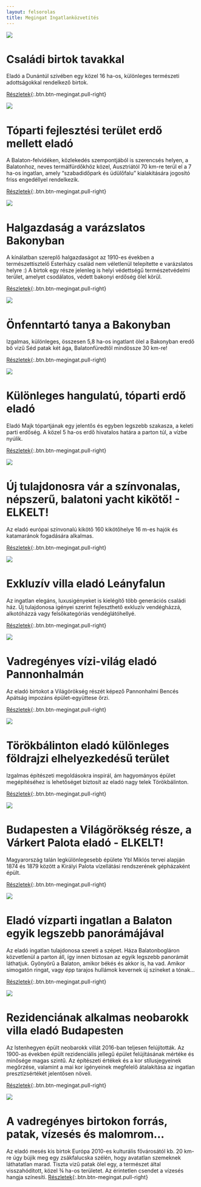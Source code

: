 ```yaml
---
layout: felsorolas
title: Megingat Ingatlanközvetítés
---
```


<div class="egyik clearfix" markdown="block">

![](http://i.imgur.com/iwsZG17.jpg)

# Családi birtok tavakkal

Eladó a Dunántúl szívében egy közel 16 ha-os, különleges természeti adottságokkal rendelkező birtok.

[Részletek](/elado/birtok){:.btn.btn-megingat.pull-right}

</div>
<div class="egyik clearfix" markdown="block">

![](http://i.imgur.com/gIYG2l7.jpg)

# Tóparti fejlesztési terület erdő mellett eladó

A Balaton-felvidéken, közlekedés szempontjából is szerencsés helyen, a Balatonhoz, neves termálfürdőkhöz közel, Ausztriától 70 km-re terül el a 7 ha-os ingatlan, amely “szabadidőpark és üdülőfalu” kialakítására jogosító friss engedéllyel rendelkezik.

[Részletek](/elado/fejlesztesi-terulet){:.btn.btn-megingat.pull-right}

</div>
<div class="egyik clearfix" markdown="block">

![](http://i.imgur.com/CZ8Wz2E.jpg)

# Halgazdaság a varázslatos Bakonyban

A kínálatban szereplő halgazdaságot az 1910-es években a természettisztelő Esterházy család nem véletlenül telepítette e varázslatos helyre :) A birtok egy része jelenleg is helyi védettségű természetvédelmi terület, amelyet csodálatos, védett bakonyi erdőség ölel körül.

[Részletek](/elado/halgazdasag){:.btn.btn-megingat.pull-right}

</div>
<div class="egyik clearfix" markdown="block">

![](http://i.imgur.com/cHwgdIm.jpg)

# Önfenntartó tanya a Bakonyban

Izgalmas, különleges, összesen 5,8 ha-os ingatlant ölel a Bakonyban eredő bő vizű Séd patak két ága, Balatonfüredtől mindössze 30 km-re!

[Részletek](/elado/malom){:.btn.btn-megingat.pull-right}

</div>
<div class="egyik clearfix" markdown="block">

![](http://i.imgur.com/EBvtfTD.jpg)

# Különleges hangulatú, tóparti erdő eladó

Eladó Majk tópartjának egy jelentős és egyben legszebb szakasza, a keleti parti erdőség. A közel 5 ha-os erdő hivatalos határa a parton túl, a vízbe nyúlik.

[Részletek](/elado/majki-erdo){:.btn.btn-megingat.pull-right}

</div>
<div class="egyik clearfix" markdown="block">

![](http://i.imgur.com/4232j52.jpg)

# Új tulajdonosra vár a színvonalas, népszerű, balatoni yacht kikötő! - ELKELT!

Az eladó európai színvonalú kikötő 160 kikötőhelye 16 m-es hajók és katamaránok fogadására alkalmas.

[Részletek](/elado/yacht-kikoto){:.btn.btn-megingat.pull-right}

</div>
<div class="egyik clearfix" markdown="block">

![](http://i.imgur.com/8MmaJiO.jpg)

# Exkluzív villa eladó Leányfalun

Az ingatlan elegáns, luxusigényeket is kielégítő több generációs családi ház. Új tulajdonosa igényei szerint fejleszthető exkluzív vendégházzá, alkotóházzá vagy felsőkategóriás vendéglátóhellyé.

[Részletek](/elado/leanyfalu){:.btn.btn-megingat.pull-right}

</div>
<div class="egyik clearfix" markdown="block">

![](http://i.imgur.com/J4m9gPe.jpg)

# Vadregényes vízi-világ eladó Pannonhalmán

Az eladó birtokot a Világörökség részét képező Pannonhalmi Bencés Apátság impozáns épület-együttese őrzi.

[Részletek](/elado/pannonhalma){:.btn.btn-megingat.pull-right}

</div>
<div class="egyik clearfix" markdown="block">

![](http://i.imgur.com/xKx5OxB.jpg)

# Törökbálinton eladó különleges földrajzi elhelyezkedésű terület

Izgalmas építészeti megoldásokra inspirál, ám hagyományos épület megépítéséhez is lehetőséget biztosít az eladó nagy telek Törökbálinton.

[Részletek](/elado/torokbalint){:.btn.btn-megingat.pull-right}

</div>
<div class="egyik clearfix" markdown="block">

![](http://i.imgur.com/ejPMmsq.jpg)

# Budapesten a Világörökség része, a Várkert Palota eladó - ELKELT!

Magyarország talán legkülönlegesebb épülete Ybl Miklós tervei alapján 1874 és 1879 között a Királyi Palota
vízellátási rendszerének gépházaként épült.

[Részletek](/elado/budapest-varkert){:.btn.btn-megingat.pull-right}

</div>
<div class="egyik clearfix" markdown="block">

![](http://i.imgur.com/Hl4MK3T.jpg)

# Eladó vízparti ingatlan a Balaton egyik legszebb panorámájával

Az eladó ingatlan tulajdonosa szereti a szépet. Háza Balatonbogláron közvetlenül a parton áll, így innen biztosan az egyik legszebb panorámát láthatjuk. Gyönyörű a Balaton, amikor békés és akkor is, ha vad. Amikor simogatón ringat, vagy épp tarajos hullámok kevernek új színeket a tónak...

[Részletek](/elado/boglar){:.btn.btn-megingat.pull-right}

</div>
<div class="egyik clearfix" markdown="block">

![](http://i.imgur.com/ooCEWTg.jpg)

# Rezidenciának alkalmas neobarokk villa eladó Budapesten

Az Istenhegyen épült neobarokk villát 2016-ban teljesen felújították. Az 1900-as években épült rezidenciális jellegű épület felújításának mértéke és minősége magas szintű. Az építészeti értékek és a kor stílusjegyeinek megőrzése, valamint a mai kor igényeinek megfelelő átalakítása az ingatlan presztízsértékét jelentősen növeli. 

[Részletek](/elado/istenhegyi){:.btn.btn-megingat.pull-right}

</div>
<div class="egyik clearfix" markdown="block">

![](http://i.imgur.com/jAxeORh.jpg)

# A vadregényes birtokon forrás, patak, vízesés és malomrom…  

Az eladó mesés kis birtok Európa 2010-es kulturális fővárosától kb. 20 km-re úgy bújik meg egy zsákfalucska szélén, hogy avatatlan szemeknek láthatatlan marad. Tiszta vizű patak ölel egy, a természet által visszahódított, közel ¾ ha-os területet. Az érintetlen csendet a vízesés hangja színesíti.
[Részletek](/elado/kisfalu){:.btn.btn-megingat.pull-right}

</div>

